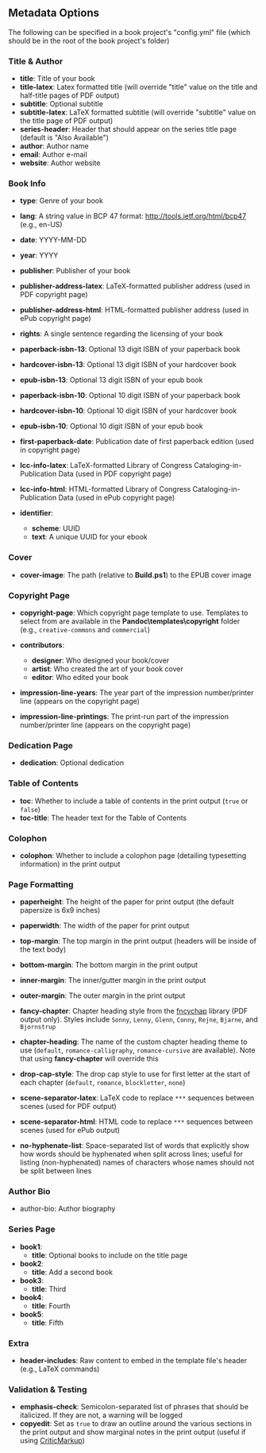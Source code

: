 ## Metadata Options

The following can be specified in a book project's "config.yml" file (which should be in the root of the book project's folder)

### Title & Author

- **title**: Title of your book
- **title-latex**: Latex formatted title (will override "title" value on the title and half-title pages of PDF output)
- **subtitle**: Optional subtitle
- **subtitle-latex**: LaTeX formatted subtitle (will override "subtitle" value on the title page of PDF output)
- **series-header**: Header that should appear on the series title page (default is "Also Available")
- **author**: Author name
- **email**: Author e-mail
- **website**: Author website

### Book Info

- **type**: Genre of your book
- **lang**: A string value in BCP 47 format: http://tools.ietf.org/html/bcp47 (e.g., en-US)
- **date**: YYYY-MM-DD
- **year**: YYYY

- **publisher**: Publisher of your book
- **publisher-address-latex**: LaTeX-formatted publisher address (used in PDF copyright page)
- **publisher-address-html**: HTML-formatted publisher address (used in ePub copyright page)
- **rights**: A single sentence regarding the licensing of your book

- **paperback-isbn-13**: Optional 13 digit ISBN of your paperback book
- **hardcover-isbn-13**: Optional 13 digit ISBN of your hardcover book
- **epub-isbn-13**: Optional 13 digit ISBN of your epub book
- **paperback-isbn-10**: Optional 10 digit ISBN of your paperback book
- **hardcover-isbn-10**: Optional 10 digit ISBN of your hardcover book
- **epub-isbn-10**: Optional 10 digit ISBN of your epub book
- **first-paperback-date**: Publication date of first paperback edition (used in copyright page)
- **lcc-info-latex**: LaTeX-formatted Library of Congress Cataloging-in-Publication Data (used in PDF copyright page)
- **lcc-info-html**: HTML-formatted Library of Congress Cataloging-in-Publication Data (used in ePub copyright page)

- **identifier**:
    - **scheme**: UUID
    - **text**: A unique UUID for your ebook

### Cover

- **cover-image**: The path (relative to **Build.ps1**) to the EPUB cover image

### Copyright Page

- **copyright-page**: Which copyright page template to use. Templates to select from are available in the **Pandoc\templates\copyright** folder (e.g., `creative-commons` and `commercial`)

- **contributors**:
    - **designer**: Who designed your book/cover
    - **artist**: Who created the art of your book cover
    - **editor**: Who edited your book

- **impression-line-years**: The year part of the impression number/printer line (appears on the copyright page)
- **impression-line-printings**: The print-run part of the impression number/printer line (appears on the copyright page)

### Dedication Page

- **dedication**: Optional dedication

### Table of Contents

- **toc**: Whether to include a table of contents in the print output (`true` or `false`)
- **toc-title**: The header text for the Table of Contents

### Colophon

- **colophon**: Whether to include a colophon page (detailing typesetting information) in the print output

### Page Formatting
- **paperheight**: The height of the paper for print output (the default papersize is 6x9 inches)
- **paperwidth**: The width of the paper for print output
- **top-margin**: The top margin in the print output (headers will be inside of the text body)
- **bottom-margin**: The bottom margin in the print output
- **inner-margin**: The inner/gutter margin in the print output
- **outer-margin**: The outer margin in the print output

- **fancy-chapter**: Chapter heading style from the [fncychap](https://www.ctan.org/pkg/fncychap) library (PDF output only). Styles include `Sonny`, `Lenny`, `Glenn`, `Conny`, `Rejne`, `Bjarne`, and `Bjornstrup`
- **chapter-heading**: The name of the custom chapter heading theme to use (`default`, `romance-calligraphy`, `romance-cursive` are available). Note that using **fancy-chapter** will override this

- **drop-cap-style**: The drop cap style to use for first letter at the start of each chapter (`default`, `romance`, `blockletter`, `none`)

- **scene-separator-latex**: LaTeX code to replace `***` sequences between scenes (used for PDF output)
- **scene-separator-html**: HTML code to replace `***` sequences between scenes (used for ePub output)

- **no-hyphenate-list**: Space-separated list of words that explicitly show how words should be hyphenated when split across lines; useful for listing (non-hyphenated) names of characters whose names should not be split between lines

### Author Bio
- author-bio: Author biography

### Series Page

- **book1**: 
    - **title**: Optional books to include on the title page
- **book2**:
    - **title**: Add a second book
- **book3**:
    - **title**: Third
- **book4**:
    - **title**: Fourth
- **book5**:
    - **title**: Fifth

### Extra

- **header-includes**: Raw content to embed in the template file's header (e.g., LaTeX commands)

### Validation & Testing

- **emphasis-check**: Semicolon-separated list of phrases that should be italicized. If they are not, a warning will be logged
- **copyedit**: Set as `true` to draw an outline around the various sections in the print output and show marginal notes in the print output (useful if using [CriticMarkup](https://github.com/CriticMarkup/CriticMarkup-toolkit))
